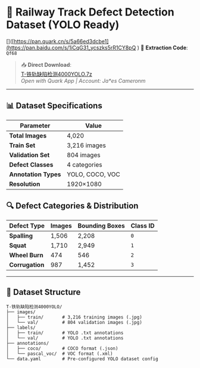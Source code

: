 # 🚆 Railway Track Defect Detection Dataset (YOLO Ready)

[]([https://pan.quark.cn/s/5a66ed3dcbe1](https://pan.baidu.com/s/1iCqG31_ycszks5rR1CY8pQ )
🔐 **Extraction Code**: `Qf68 `

> 📥 **Direct Download**:  
> [T-铁轨缺陷检测4000YOLO.7z](https://pan.quark.cn/s/your-actual-link)  
> *Open with Quark App | Account: Ja\*es Cameronm*

---

## 📊 Dataset Specifications
| Parameter           | Value         |
|---------------------|---------------|
| **Total Images**    | 4,020         |
| **Train Set**       | 3,216 images  |
| **Validation Set**  | 804 images    |
| **Defect Classes**  | 4 categories  |
| **Annotation Types**| YOLO, COCO, VOC |
| **Resolution**      | 1920×1080     |

## 🔍 Defect Categories & Distribution
| Defect Type        | Images | Bounding Boxes | Class ID |
|--------------------|--------|----------------|----------|
| **Spalling**       | 1,506  | 2,208          | `0`      |
| **Squat**          | 1,710  | 2,949          | `1`      |
| **Wheel Burn**     | 474    | 546            | `2`      |
| **Corrugation**    | 987    | 1,452          | `3`      |

---

## 📁 Dataset Structure
```plaintext
T-铁轨缺陷检测4000YOLO/
├── images/
│   ├── train/       # 3,216 training images (.jpg)
│   └── val/         # 804 validation images (.jpg)
├── labels/
│   ├── train/       # YOLO .txt annotations
│   └── val/         # YOLO .txt annotations
├── annotations/
│   ├── coco/        # COCO format (.json)
│   └── pascal_voc/  # VOC format (.xml)
└── data.yaml        # Pre-configured YOLO dataset config
